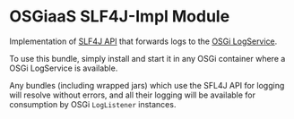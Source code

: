 # OSGiaaS SLF4J-Impl Module

Implementation of [SLF4J API](http://www.slf4j.org/) that forwards logs to the
[OSGi LogService](https://osgi.org/javadoc/r6/cmpn/index.html).

To use this bundle, simply install and start it in any OSGi container where a OSGi LogService is available.

Any bundles (including wrapped jars) which use the SFL4J API for logging will resolve without errors, and all their
logging will be available for consumption by OSGi `LogListener` instances.
